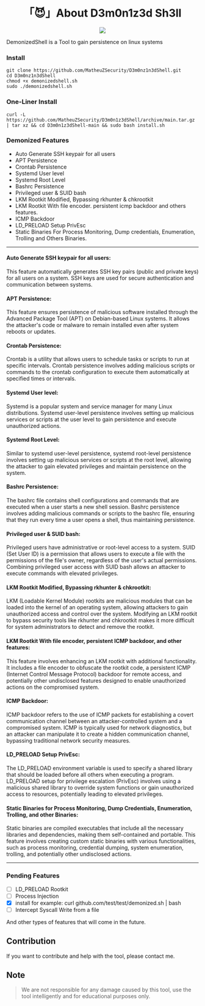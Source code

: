 <h1 align="center">「😈」About D3m0n1z3d Sh3ll</h1>

<p align="center"><img src="banner.png"></p>

DemonizedShell is a Tool to gain persistence on linux systems

### Install

```
git clone https://github.com/MatheuZSecurity/D3m0nz1n3dShell.git
cd D3m0nz1n3dShell
chmod +x demonizedshell.sh
sudo ./demonizedshell.sh
```

### One-Liner Install

```
curl -L https://github.com/MatheuZSecurity/D3m0n1z3dShell/archive/main.tar.gz | tar xz && cd D3m0n1z3dShell-main && sudo bash install.sh
```



### Demonized Features

* Auto Generate SSH keypair for all users
* APT Persistence 
* Crontab Persistence
* Systemd User level
* Systemd Root Level
* Bashrc Persistence
* Privileged user & SUID bash
* LKM Rootkit Modified, Bypassing rkhunter & chkrootkit
* LKM Rootkit With file encoder. persistent icmp backdoor and others features.
* ICMP Backdoor 
* LD_PRELOAD Setup PrivEsc
* Static Binaries For Process Monitoring, Dump credentials, Enumeration, Trolling and Others Binaries.

----
#### Auto Generate SSH keypair for all users:

This feature automatically generates SSH key pairs (public and private keys) for all users on a system. SSH keys are used for secure authentication and communication between systems.

#### APT Persistence:

This feature ensures persistence of malicious software installed through the Advanced Package Tool (APT) on Debian-based Linux systems. It allows the attacker's code or malware to remain installed even after system reboots or updates.

#### Crontab Persistence:

Crontab is a utility that allows users to schedule tasks or scripts to run at specific intervals. Crontab persistence involves adding malicious scripts or commands to the crontab configuration to execute them automatically at specified times or intervals.

#### Systemd User level:

Systemd is a popular system and service manager for many Linux distributions. Systemd user-level persistence involves setting up malicious services or scripts at the user level to gain persistence and execute unauthorized actions.

#### Systemd Root Level:

Similar to systemd user-level persistence, systemd root-level persistence involves setting up malicious services or scripts at the root level, allowing the attacker to gain elevated privileges and maintain persistence on the system.

#### Bashrc Persistence:

The bashrc file contains shell configurations and commands that are executed when a user starts a new shell session. Bashrc persistence involves adding malicious commands or scripts to the bashrc file, ensuring that they run every time a user opens a shell, thus maintaining persistence.

#### Privileged user & SUID bash:

Privileged users have administrative or root-level access to a system. SUID (Set User ID) is a permission that allows users to execute a file with the permissions of the file's owner, regardless of the user's actual permissions. Combining privileged user access with SUID bash allows an attacker to execute commands with elevated privileges.

#### LKM Rootkit Modified, Bypassing rkhunter & chkrootkit:

LKM (Loadable Kernel Module) rootkits are malicious modules that can be loaded into the kernel of an operating system, allowing attackers to gain unauthorized access and control over the system. Modifying an LKM rootkit to bypass security tools like rkhunter and chkrootkit makes it more difficult for system administrators to detect and remove the rootkit.

#### LKM Rootkit With file encoder, persistent ICMP backdoor, and other features:

This feature involves enhancing an LKM rootkit with additional functionality. It includes a file encoder to obfuscate the rootkit code, a persistent ICMP (Internet Control Message Protocol) backdoor for remote access, and potentially other undisclosed features designed to enable unauthorized actions on the compromised system.

#### ICMP Backdoor:

ICMP backdoor refers to the use of ICMP packets for establishing a covert communication channel between an attacker-controlled system and a compromised system. ICMP is typically used for network diagnostics, but an attacker can manipulate it to create a hidden communication channel, bypassing traditional network security measures.

#### LD_PRELOAD Setup PrivEsc:

The LD_PRELOAD environment variable is used to specify a shared library that should be loaded before all others when executing a program. LD_PRELOAD setup for privilege escalation (PrivEsc) involves using a malicious shared library to override system functions or gain unauthorized access to resources, potentially leading to elevated privileges.

#### Static Binaries for Process Monitoring, Dump Credentials, Enumeration, Trolling, and other Binaries:

Static binaries are compiled executables that include all the necessary libraries and dependencies, making them self-contained and portable. This feature involves creating custom static binaries with various functionalities, such as process monitoring, credential dumping, system enumeration, trolling, and potentially other undisclosed actions.

----

### Pending Features

* [ ] LD_PRELOAD Rootkit
* [ ] Process Injection
* [x] install for example: curl github.com/test/test/demonized.sh | bash
* [ ] Intercept Syscall Write from a file

And other types of features that will come in the future.

## Contribution

If you want to contribute and help with the tool, please contact me.

## Note

> We are not responsible for any damage caused by this tool, use the tool intelligently and for educational purposes only.
